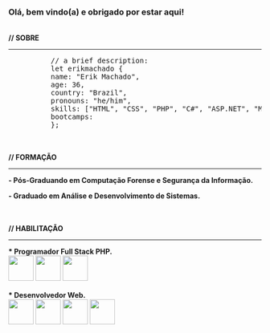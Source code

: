 ### Olá, bem vindo(a) e obrigado por estar aqui!
<br />
<strong>// SOBRE</strong>
<hr>
<pre>
          // a brief description:
          let erikmachado {
          name: "Erik Machado",
          age: 36,
          country: "Brazil",
          pronouns: "he/him",
          skills: ["HTML", "CSS", "PHP", "C#", "ASP.NET", "MySQL", "Bootstrap", "WordPress"],
          bootcamps: <!-- ["", " ()"], -->
          };
</pre>
<br /><br />
<strong>// FORMAÇÃO</strong>
<hr>
<strong>- Pós-Graduando em Computação Forense e Segurança da Informação.</strong>

<strong>- Graduado em Análise e Desenvolvimento de Sistemas.</strong>

<br /><br />
<strong>// HABILITAÇÃO</strong>
<hr>
<strong>* Programador Full Stack PHP.</strong>
<div display="inline">
          <img width="50" heigt="50" src="https://cdn.jsdelivr.net/gh/devicons/devicon/icons/php/php-original.svg" /> 
          <img width="50" heigt="50" src="https://cdn.jsdelivr.net/gh/devicons/devicon/icons/mysql/mysql-original-wordmark.svg" /> 
          <img width="50" heigt="50" src="https://cdn.jsdelivr.net/gh/devicons/devicon/icons/laravel/laravel-plain-wordmark.svg" />
</div>
<br />
<strong>* Desenvolvedor Web.</strong>
<div display="inline">
          <img width="50" heigt="50" src="https://cdn.jsdelivr.net/gh/devicons/devicon/icons/html5/html5-original-wordmark.svg" /> 
          <img width="50" heigt="50" src="https://cdn.jsdelivr.net/gh/devicons/devicon/icons/css3/css3-original-wordmark.svg" />
          <img width="50" heigt="50" src="https://cdn.jsdelivr.net/gh/devicons/devicon/icons/bootstrap/bootstrap-original-wordmark.svg" /> 
          <img width="50" heigt="50" src="https://cdn.jsdelivr.net/gh/devicons/devicon/icons/wordpress/wordpress-plain-wordmark.svg" />
</div>
<br /><br />


          
          

<!--
**erikmachadopro/erikmachadopro** is a ✨ _special_ ✨ repository because its `README.md` (this file) appears on your GitHub profile.

Here are some ideas to get you started:

- 🔭 I’m currently working on ...
- 🌱 I’m currently learning ...
- 👯 I’m looking to collaborate on ...
- 🤔 I’m looking for help with ...
- 💬 Ask me about ...
- 📫 How to reach me: ...
- 😄 Pronouns: ...
- ⚡ Fun fact: ...
-->
